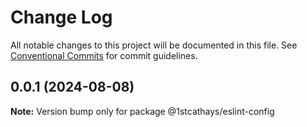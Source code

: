 # Change Log

All notable changes to this project will be documented in this file.
See [Conventional Commits](https://conventionalcommits.org) for commit guidelines.

## 0.0.1 (2024-08-08)

**Note:** Version bump only for package @1stcathays/eslint-config
